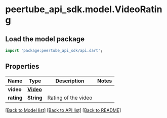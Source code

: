 # peertube_api_sdk.model.VideoRating

## Load the model package
```dart
import 'package:peertube_api_sdk/api.dart';
```

## Properties
Name | Type | Description | Notes
------------ | ------------- | ------------- | -------------
**video** | [**Video**](Video.md) |  | 
**rating** | **String** | Rating of the video | 

[[Back to Model list]](../README.md#documentation-for-models) [[Back to API list]](../README.md#documentation-for-api-endpoints) [[Back to README]](../README.md)


